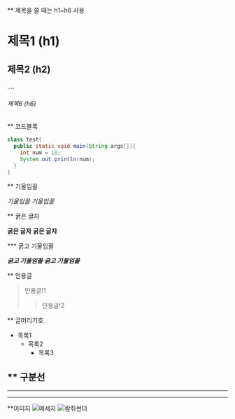 ** 제목을 쓸 때는 h1~h6 사용

# 제목1 (h1)
## 제목2 (h2)
....
###### 제목6 (h6)

** 코드블록
```java
class test{
  public static void main(String args[]){
    int num = 10;
    System.out.println(num);
  }
}
```

** 기울임꼴

*기울임꼴*
_기울임꼴_

** 굵은 글자

**굵은 글자**
__굵은 글자__

*** 굵고 기울임꼴

***굵고 기울임꼴***
___굵고 기울임꼴___

** 인용글

> 인용글!1
>> 인용글!2

** 글머리기호

+ 목록1
  + 목록2
    + 목록3
    
** 구분선
---
***
___


**이미지
![메세지](이미지경로)
![람쥐썬더](https://user-images.githubusercontent.com/97220065/206955285-3b322cfa-9167-4a68-a1f8-f88f34ec9bd8.jpg)
